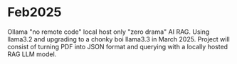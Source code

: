 # Feb2025
Ollama "no remote code" local host only "zero drama" AI RAG. Using llama3.2 and upgrading to a chonky boi llama3.3 in March 2025. Project will consist of turning PDF into JSON format and querying with a locally hosted RAG LLM model.
